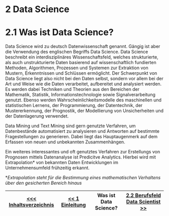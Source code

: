 # 2 Data Science

# 2.1 Was ist Data Science?

Data Science wird zu deutsch Datenwissenschaft genannt. Gängig ist aber die Verwendung des englischen Begriffs Data Science. Data Science beschreibt ein interdisziplinäres Wissenschaftsfeld, welches strukturierte, als auch unstrukturierte Daten basierend auf wissenschaftlich fundierten Methoden, Algorithmen, Prozessen und Systemen zur Extraktion von Mustern, Erkenntnissen und Schlüssen ermöglicht. Der Schwerpunkt von Data Science liegt also nicht bei den Daten selbst, sondern vor allem bei der Art und Weise wie die Daten verarbeitet, aufbereitet und analysiert werden. Es werden dabei Techniken und Theorien aus den Bereichen der Mathematik, Statistik, Informationstechnologie sowie Signalverarbeitung genutzt. Ebenso werden Wahrscheinlichkeitsmodelle des maschinellen und statistischen Lernens, der Programmierung, der Datentechnik, der Mustererkennung, der Prognostik, der Modellierung von Unsicherheiten und der Datenlagerung verwendet.

Data Mining und Text Mining sind gern genutzte Verfahren, um Datenbestände automatisiert zu analysieren und Antworten auf bestimmte Fragestellungen zu generieren. Dabei liegt das Hauptaugenmerk auf dem Erfassen von neuen und unbekannten Zusammenhängen.

Ein weiteres interessantes und oft genutztes Verfahren zur Erstellungs von Prognosen mittels Datenanalyse ist Predicitve Analytics. Hierbei wird mit Extrapolation* von bekannten Daten Entwicklungen im Unternehmensumfeld frühzeitig erkannt.

**Extrapolation steht für die Bestimmung eines  mathematischen Verhaltens über den gesicherten Bereich hinaus* 

| [&lt;&lt;&lt; Inhaltsverzeichnis](../README.md) | [&lt;&lt; 1 Einleitung](./00_Einleitung.md) | Was ist Data Science? | [2.2 Berufsfeld Data Scientist &gt;&gt;](./02_Berufsfeld_Data_Scientist.md) |
|------------------------------------------------|---------------------------------------------------------------------------------|-------------|-----------------------------------------------------------------|
